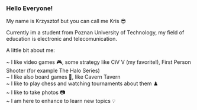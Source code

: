 ### Hello Everyone! 

My name is Krzysztof but you can call me Kris 😎 

Currently im a student from Poznan University of Technology, my field of education is electronic and telecomunication.

A little bit about me:

~ I like video games 🎮, some strategy like CiV V (my favorite!), First Person Shooter (for example The Halo Series) <br />
~ I like also board games 🎲, like Cavern Tavern <br />
~ I like to play chess and watching tournaments about them ♟️ <br />
~ I like to take photos 📷 <br />
~ I am here to enhance to learn new topics 💡 

<!--
Do siebie samego: "<!-- zaczyna sie komentarz "- - >" razem połączone w 1 daje koniec linii z komentarzem. Także publicznie tego nie widać

<br /> masz nową linie także gitarka

**kryty8/kryty8** is a ✨ _special_ ✨ repository because its `README.md` (this file) appears on your GitHub profile.

Here are some ideas to get you started:

- 🔭 I’m currently working on ...
- 🌱 I’m currently learning ...
- 👯 I’m looking to collaborate on ...
- 🤔 I’m looking for help with ...
- 💬 Ask me about ...
- 📫 How to reach me: ...
- 😄 Pronouns: ...
- ⚡ Fun fact: ...
-->


